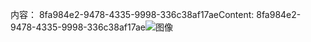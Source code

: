 <span data-ttu-id="229fd-101">内容： 8fa984e2-9478-4335-9998-336c38af17ae</span><span class="sxs-lookup"><span data-stu-id="229fd-101">Content: 8fa984e2-9478-4335-9998-336c38af17ae</span></span>![图像](91d99f2c-8023-41e0-9348-33709ffaead8.png)
